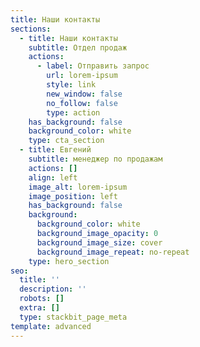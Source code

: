 ```yaml
---
title: Наши контакты
sections:
  - title: Наши контакты
    subtitle: Отдел продаж
    actions:
      - label: Отправить запрос
        url: lorem-ipsum
        style: link
        new_window: false
        no_follow: false
        type: action
    has_background: false
    background_color: white
    type: cta_section
  - title: Евгений
    subtitle: менеджер по продажам
    actions: []
    align: left
    image_alt: lorem-ipsum
    image_position: left
    has_background: false
    background:
      background_color: white
      background_image_opacity: 0
      background_image_size: cover
      background_image_repeat: no-repeat
    type: hero_section
seo:
  title: ''
  description: ''
  robots: []
  extra: []
  type: stackbit_page_meta
template: advanced
---
```

